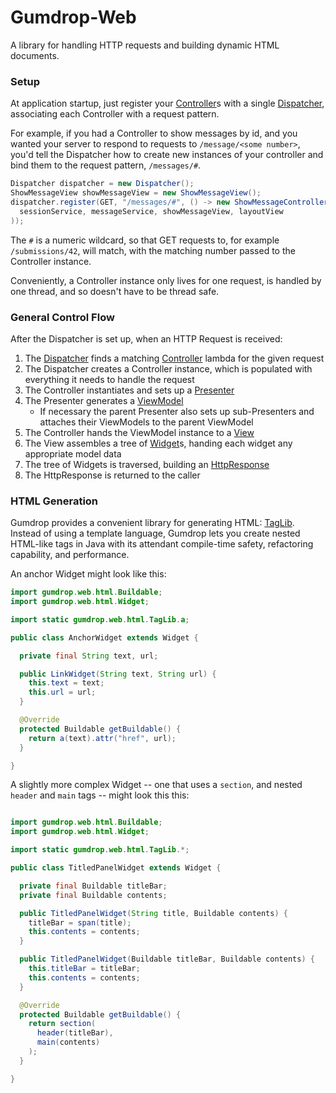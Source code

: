 # Gumdrop-Web

A library for handling HTTP requests and building dynamic HTML documents.

### Setup

At application startup, just register your [Controller](gumdrop/web/control/Controller.java)s with a single
[Dispatcher](gumdrop/web/control/Dispatcher.java), associating each Controller with a request pattern.

For example, if you had a Controller to show messages by id, and you wanted your server to respond to requests to
`/message/<some number>`, you'd tell the Dispatcher how to create new instances of your controller and bind them to the
request pattern, `/messages/#`.

```java
Dispatcher dispatcher = new Dispatcher();
ShowMessageView showMessageView = new ShowMessageView();
dispatcher.register(GET, "/messages/#", () -> new ShowMessageController(
  sessionService, messageService, showMessageView, layoutView
));
```

The `#` is a numeric wildcard, so that GET requests to, for example `/submissions/42`, will match, with the matching
number passed to the Controller instance.

Conveniently, a Controller instance only lives for one request, is handled by one thread, and so doesn't have to be thread safe.

### General Control Flow

After the Dispatcher is set up, when an HTTP Request is received:

1. The [Dispatcher](gumdrop/web/control/Dispatcher.java) finds a matching
[Controller](gumdrop/web/control/Controller.java) lambda for the given request
2. The Dispatcher creates a Controller instance, which is populated with everything it needs to handle the request
3. The Controller instantiates and sets up a [Presenter](gumdrop/web/control/Presenter.java)
3. The Presenter generates a [ViewModel](gumdrop/web/html/ViewModel.java)
    * If necessary the parent Presenter also sets up sub-Presenters and attaches their ViewModels to the parent ViewModel
4. The Controller hands the ViewModel instance to a [View](gumdrop/web/html/View.java)
5. The View assembles a tree of [Widget](gumdrop/web/html/Widget.java)s, handing each widget any appropriate model data
6. The tree of Widgets is traversed, building an [HttpResponse](gumdrop/web/http/HttpResponse.java)
7. The HttpResponse is returned to the caller

### HTML Generation

Gumdrop provides a convenient library for generating HTML: [TagLib](gumdrop/web/html/TagLib.java). Instead of using a
template language, Gumdrop lets you create nested HTML-like tags in Java with its attendant compile-time safety,
refactoring capability, and performance.

An anchor Widget might look like this:

```java
import gumdrop.web.html.Buildable;
import gumdrop.web.html.Widget;

import static gumdrop.web.html.TagLib.a;

public class AnchorWidget extends Widget {

  private final String text, url;

  public LinkWidget(String text, String url) {
    this.text = text;
    this.url = url;
  }

  @Override
  protected Buildable getBuildable() {
    return a(text).attr("href", url);
  }

}
```

A slightly more complex Widget -- one that uses a `section`, and nested `header` and `main` tags -- might look this this:

```java

import gumdrop.web.html.Buildable;
import gumdrop.web.html.Widget;

import static gumdrop.web.html.TagLib.*;

public class TitledPanelWidget extends Widget {

  private final Buildable titleBar;
  private final Buildable contents;

  public TitledPanelWidget(String title, Buildable contents) {
    titleBar = span(title);
    this.contents = contents;
  }

  public TitledPanelWidget(Buildable titleBar, Buildable contents) {
    this.titleBar = titleBar;
    this.contents = contents;
  }

  @Override
  protected Buildable getBuildable() {
    return section(
      header(titleBar),
      main(contents)
    );
  }

}

```
